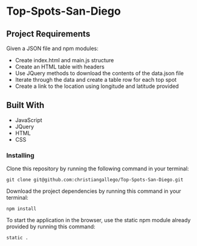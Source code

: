 # Top-Spots-San-Diego

## Project Requirements

Given a JSON file and npm modules:

* Create index.html and main.js structure
* Create an HTML table with headers
* Use JQuery methods to download the contents of the data.json file
* Iterate through the data and create a table row for each top spot
* Create a link to the location using longitude and latitude provided

## Built With

* JavaScript
* JQuery
* HTML
* CSS


### Installing

Clone this repository by running the following command in your terminal:

`git clone git@github.com:christiangallego/Top-Spots-San-Diego.git`

Download the project dependencies by running this command in your terminal:

`npm install`

To start the application in the browser, use the static npm module already provided by running this command:

`static .`





